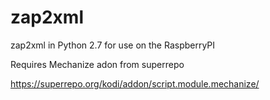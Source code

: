 # zap2xml
zap2xml in Python 2.7 for use on the RaspberryPI

Requires Mechanize adon from superrepo

https://superrepo.org/kodi/addon/script.module.mechanize/
